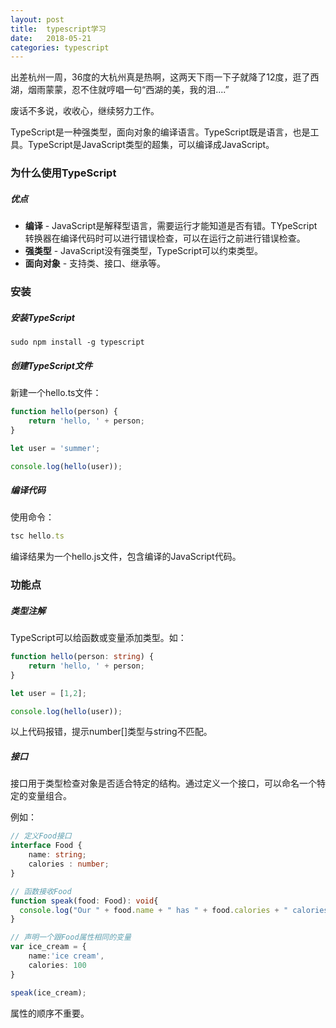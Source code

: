 ```yaml
---
layout: post
title:  typescript学习
date:   2018-05-21
categories: typescript
---
```


出差杭州一周，36度的大杭州真是热啊，这两天下雨一下子就降了12度，逛了西湖，烟雨蒙蒙，忍不住就哼唱一句“西湖的美，我的泪....”

废话不多说，收收心，继续努力工作。



TypeScript是一种强类型，面向对象的编译语言。TypeScript既是语言，也是工具。TypeScript是JavaScript类型的超集，可以编译成JavaScript。



### 为什么使用TypeScript

##### 优点

* __编译__ - JavaScript是解释型语言，需要运行才能知道是否有错。TYpeScript转换器在编译代码时可以进行错误检查，可以在运行之前进行错误检查。
* __强类型__ - JavaScript没有强类型，TypeScript可以约束类型。
* __面向对象__ - 支持类、接口、继承等。





### 安装

##### 安装TypeScript

```
sudo npm install -g typescript
```



##### 创建TypeScript文件

新建一个hello.ts文件：

```typescript
function hello(person) {
    return 'hello, ' + person;
}

let user = 'summer';

console.log(hello(user));
```



##### 编译代码

使用命令：

```typescript
tsc hello.ts
```

编译结果为一个hello.js文件，包含编译的JavaScript代码。



### 功能点

##### 类型注解

TypeScript可以给函数或变量添加类型。如：

```typescript
function hello(person: string) {
    return 'hello, ' + person;
}

let user = [1,2];

console.log(hello(user));
```

以上代码报错，提示number[]类型与string不匹配。



##### 接口

接口用于类型检查对象是否适合特定的结构。通过定义一个接口，可以命名一个特定的变量组合。

例如：

```typescript
// 定义Food接口
interface Food {
    name: string;
    calories : number;
}

// 函数接收Food
function speak(food: Food): void{
  console.log("Our " + food.name + " has " + food.calories + " calories.");
}

// 声明一个跟Food属性相同的变量
var ice_cream = {
    name:'ice cream',
    calories: 100
}

speak(ice_cream);
```

属性的顺序不重要。









